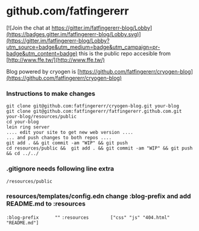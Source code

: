 github.com/fatfingererr
=====================

[![Join the chat at https://gitter.im/fatfingererr-blog/Lobby](https://badges.gitter.im/fatfingererr-blog/Lobby.svg)](https://gitter.im/fatfingererr-blog/Lobby?utm_source=badge&utm_medium=badge&utm_campaign=pr-badge&utm_content=badge)
this is the public repo accesible from [http://www.ffe.tw/](http://www.ffe.tw/)

Blog powered by cryogen is [https://github.com/fatfingererr/cryogen-blog](https://github.com/fatfingererr/cryogen-blog)

### Instructions to make changes
```
git clone git@github.com:fatfingererr/cryogen-blog.git your-blog
git clone git@github.com:fatfingererr/fatfingererr.github.com.git your-blog/resources/public
cd your-blog
lein ring server
.... edit your site to get new web version ....
... and push changes to both repos ....
git add . && git commit -am "WIP" && git push
cd resources/public &&  git add . && git commit -am "WIP" && git push && cd ../../

```

### .gitignore needs following line extra
```
/resources/public
```


### resources/templates/config.edn change :blog-prefix and add README.md to :resources
``` :blog-prefix      "" ```
``` :resources        ["css" "js" "404.html" "README.md"] ```
